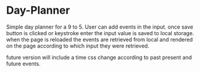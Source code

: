# Day-Planner
Simple day planner for a 9 to 5.
User can add events in the input.
once save button is clicked or keystroke enter the input value is saved to local storage.
when the page is reloaded the events are retrieved from local and rendered on the page according to which input they were retrieved.

future version will include a time css change according to past present and future events.
